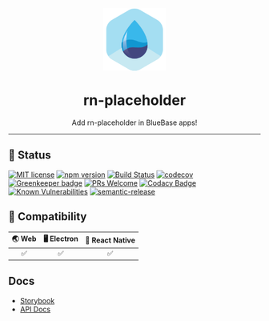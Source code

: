 <div align="center">
	<img width=125 height=125 src="assets/common/logo.png">
  <h1>
		rn-placeholder
	</h1>
  <p>Add rn-placeholder in BlueBase apps!</p>
</div>

<hr />

## 🎊 Status

[![MIT license](https://img.shields.io/badge/license-MIT-brightgreen.svg)](http://opensource.org/licenses/MIT)
[![npm version](https://img.shields.io/npm/v/@bluebase/plugin-rn-placeholder.svg?style=flat)](https://npmjs.org/package/@bluebase/plugin-rn-placeholder 'View this project on npm')
[![Build Status](https://travis-ci.com/BlueBaseJS/plugin-rn-placeholder.svg?branch=master)](https://travis-ci.com/BlueBaseJS/plugin-rn-placeholder)
[![codecov](https://codecov.io/gh/BlueBaseJS/plugin-rn-placeholder/branch/master/graph/badge.svg)](https://codecov.io/gh/BlueBaseJS/plugin-rn-placeholder)
[![Greenkeeper badge](https://badges.greenkeeper.io/BlueBaseJS/plugin-rn-placeholder.svg)](https://greenkeeper.io/) [![PRs Welcome](https://img.shields.io/badge/PRs-welcome-brightgreen.svg)](https://github.com/BlueBaseJS/plugin-rn-placeholder/blob/master/CONTRIBUTING.md)
[![Codacy Badge](https://api.codacy.com/project/badge/Grade/3c79162871414b6aa7c15d1a423adeca)](https://www.codacy.com/app/BlueBaseJS/plugin-rn-placeholder?utm_source=github.com&utm_medium=referral&utm_content=BlueBaseJS/plugin-rn-placeholder&utm_campaign=Badge_Grade)
[![Known Vulnerabilities](https://snyk.io/test/github/BlueBaseJS/plugin-rn-placeholder/badge.svg)](https://snyk.io/test/github/BlueBaseJS/plugin-rn-placeholder)
[![semantic-release](https://img.shields.io/badge/%20%20%F0%9F%93%A6%F0%9F%9A%80-semantic--release-e10079.svg)](https://github.com/semantic-release/semantic-release)

## 🤝 Compatibility

| 🌏 Web | 🖥 Electron | 📱 React Native |
| :----: | :--------: | :-------------: |
|   ✅   |     ✅     |       ✅        |

## Docs

- [Storybook](https://BlueBaseJS.github.io/plugin-rn-placeholder/storybook/)
- [API Docs](https://BlueBaseJS.github.io/plugin-rn-placeholder/)
